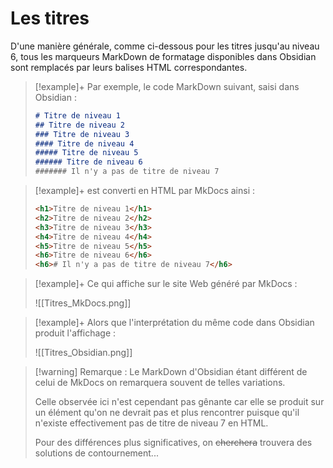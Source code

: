 # Les titres 

D'une manière générale, comme ci-dessous pour les titres jusqu'au niveau 6, tous les marqueurs MarkDown de formatage disponibles dans Obsidian sont remplacés par leurs balises HTML correspondantes.

>[!example]+ Par exemple, le code MarkDown suivant, saisi dans Obsidian :
>```markdown
># Titre de niveau 1
>## Titre de niveau 2
>### Titre de niveau 3
>#### Titre de niveau 4
>##### Titre de niveau 5
>###### Titre de niveau 6
>####### Il n'y a pas de titre de niveau 7
>```

>[!example]+ est converti en HTML par MkDocs ainsi :
>```html
><h1>Titre de niveau 1</h1>
><h2>Titre de niveau 2</h2>
><h3>Titre de niveau 3</h3>
><h4>Titre de niveau 4</h4>
><h5>Titre de niveau 5</h5>
><h6>Titre de niveau 6</h6>
><h6># Il n'y a pas de titre de niveau 7</h6>
>```

>[!example]+ Ce qui affiche sur le site Web généré par MkDocs :
>
>![[Titres_MkDocs.png]]

>[!example]+ Alors que l'interprétation du même code dans Obsidian produit l'affichage :
>
>![[Titres_Obsidian.png]] 

>[!warning] Remarque :
>Le MarkDown d'Obsidian étant différent de celui de MkDocs on remarquera souvent de telles variations.
>
>Celle observée ici n'est cependant pas gênante car elle se produit sur un élément qu'on ne devrait pas et plus rencontrer puisque qu'il n'existe effectivement pas de titre de niveau 7 en HTML.
>
>Pour des différences plus significatives, on ~~cherchera~~ trouvera des solutions de contournement...

